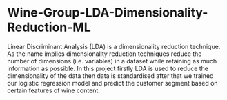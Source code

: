 # Wine-Group-LDA-Dimensionality-Reduction-ML
Linear Discriminant Analysis (LDA) is a dimensionality reduction technique. As the name implies dimensionality reduction techniques reduce the number of dimensions (i.e. variables) in a dataset while retaining as much information as possible. In this project firstly LDA is used to reduce the dimensionality of the data then data is standardised after that we trained our logistic regression model and predict the customer segment based on certain features of wine content. 
